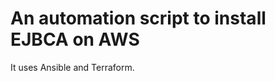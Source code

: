 An automation script to install EJBCA on AWS
============================================

It uses Ansible and Terraform.
